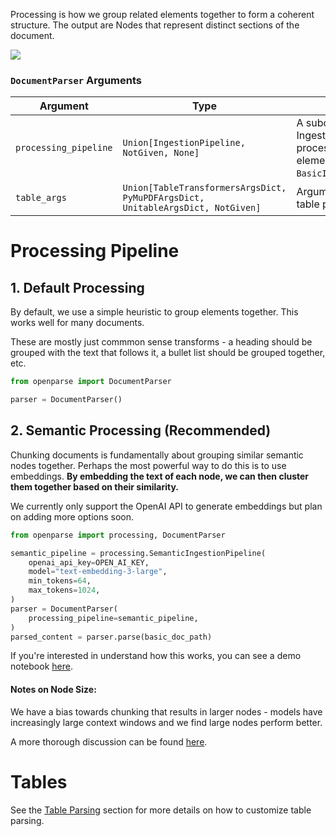 

Processing is how we group related elements together to form a coherent structure. The output are Nodes that represent distinct sections of the document.

<img src="https://sergey-filimonov.nyc3.digitaloceanspaces.com/open-parse/marketing/open-parse-architecture.png">


### `DocumentParser` Arguments

| Argument              | Type                                                      | Description                                                                                          |
|-----------------------|-----------------------------------------------------------|------------------------------------------------------------------------------------------------------|
| `processing_pipeline`   | `Union[IngestionPipeline, NotGiven, None]`                  | A subclass of IngestionPipeline to process extracted elements. Defaults to `BasicIngestionPipeline`.|
| `table_args`           | `Union[TableTransformersArgsDict, PyMuPDFArgsDict, UnitableArgsDict, NotGiven]`| Arguments to customize table parsing.                                                               |

# <b>Processing Pipeline</b>
## 1. Default Processing 

By default, we use a simple heuristic to group elements together. This works well for many documents.

These are mostly just commmon sense transforms - a heading should be grouped with the text that follows it, a bullet list should be grouped together, etc. 

```python
from openparse import DocumentParser

parser = DocumentParser()
```

## 2. Semantic Processing (Recommended)

Chunking documents is fundamentally about grouping similar semantic nodes together. Perhaps the most powerful way to do this is to use embeddings. **By embedding the text of each node, we can then cluster them together based on their similarity.**  

We currently only support the OpenAI API to generate embeddings but plan on adding more options soon.

```python
from openparse import processing, DocumentParser

semantic_pipeline = processing.SemanticIngestionPipeline(
    openai_api_key=OPEN_AI_KEY,
    model="text-embedding-3-large",
    min_tokens=64,
    max_tokens=1024,
)
parser = DocumentParser(
    processing_pipeline=semantic_pipeline,
)
parsed_content = parser.parse(basic_doc_path)
```

If you're interested in understand how this works, you can see a demo notebook [here](https://github.com/Filimoa/open-parse/blob/main/src/cookbooks/semantic_processing.ipynb).

#### Notes on Node Size:

We have a bias towards chunking that results in larger nodes - models have increasingly large context windows and we find large nodes perform better.

A more thorough discussion can be found [here](https://www.llamaindex.ai/blog/evaluating-the-ideal-chunk-size-for-a-rag-system-using-llamaindex-6207e5d3fec5).


# <b>Tables</b>

See the [Table Parsing](./parsing-tables/overview.md) section for more details on how to customize table parsing.
